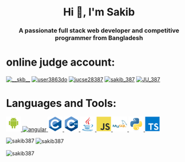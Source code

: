 <h1 align="center">Hi 👋, I'm Sakib</h1>
<h3 align="center">A passionate full stack web developer and competitive programmer from Bangladesh</h3>
<h1 align="left">online judge account:</h1>
<p align="left" >
<a href="https://codeforces.com/profile/__skb__" target="blank"><img align="center" src="https://raw.githubusercontent.com/rahuldkjain/github-profile-readme-generator/master/src/images/icons/Social/codeforces.svg" alt="__skb__" height="30" width="40" /></a>
<a href="https://www.leetcode.com/user3863do" target="blank"><img align="center" src="https://raw.githubusercontent.com/rahuldkjain/github-profile-readme-generator/master/src/images/icons/Social/leet-code.svg" alt="user3863do" height="30" width="40" /></a>
   <a href="https://vjudge.net/user/jucse28387" target="blank"><img align="center" src="https://vjudge.net/static/bundle/11b24ab2156955d8f3fa.ico" alt="jucse28387" height="30" width="40" /></a>
     <a href="https://www.codechef.com/users/sakib_387" target="blank"><img align="center" src="https://cdn.codechef.com/images/cc-logo.svg" alt="sakib_387" height="30" width="40" /></a>
  <a href="https://atcoder.jp/users/JU_387" target="blank"><img align="center" src="https://img.atcoder.jp/assets/icon/avatar.png" alt="JU_387" height="30" width="40" /></a>
</p>

<h1 align="left">Languages and Tools:</h1>
<p align="left"> <a href="https://developer.android.com" target="_blank" rel="noreferrer"> <img src="https://raw.githubusercontent.com/devicons/devicon/master/icons/android/android-original-wordmark.svg" alt="android" width="40" height="40"/> </a> <a href="https://angular.io" target="_blank" rel="noreferrer"> <img src="https://angular.io/assets/images/logos/angular/angular.svg" alt="angular" width="40" height="40"/> </a> <a href="https://www.cprogramming.com/" target="_blank" rel="noreferrer"> <img src="https://raw.githubusercontent.com/devicons/devicon/master/icons/c/c-original.svg" alt="c" width="40" height="40"/> </a> <a href="https://www.w3schools.com/cpp/" target="_blank" rel="noreferrer"> <img src="https://raw.githubusercontent.com/devicons/devicon/master/icons/cplusplus/cplusplus-original.svg" alt="cplusplus" width="40" height="40"/> </a> <a href="https://www.java.com" target="_blank" rel="noreferrer"> <img src="https://raw.githubusercontent.com/devicons/devicon/master/icons/java/java-original.svg" alt="java" width="40" height="40"/> </a> <a href="https://developer.mozilla.org/en-US/docs/Web/JavaScript" target="_blank" rel="noreferrer"> <img src="https://raw.githubusercontent.com/devicons/devicon/master/icons/javascript/javascript-original.svg" alt="javascript" width="40" height="40"/> </a> <a href="https://www.mysql.com/" target="_blank" rel="noreferrer"> <img src="https://raw.githubusercontent.com/devicons/devicon/master/icons/mysql/mysql-original-wordmark.svg" alt="mysql" width="40" height="40"/> </a> <a href="https://www.python.org" target="_blank" rel="noreferrer"> <img src="https://raw.githubusercontent.com/devicons/devicon/master/icons/python/python-original.svg" alt="python" width="40" height="40"/> </a> <a href="https://www.typescriptlang.org/" target="_blank" rel="noreferrer"> <img src="https://raw.githubusercontent.com/devicons/devicon/master/icons/typescript/typescript-original.svg" alt="typescript" width="40" height="40"/> </a> </p>

<p><img align="left" src="https://github-readme-stats.vercel.app/api/top-langs?username=sakib387&show_icons=true&locale=en&layout=compact" alt="sakib387" /></p>

<p>&nbsp;<img align="center" src="https://github-readme-stats.vercel.app/api?username=sakib387&show_icons=true&locale=en" alt="sakib387" /></p>

<p><img align="center" src="https://github-readme-streak-stats.herokuapp.com/?user=sakib387&" alt="sakib387" /></p>

